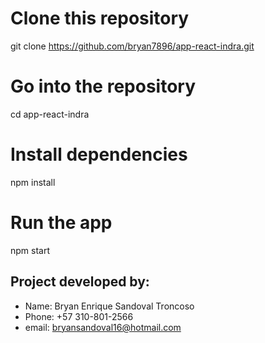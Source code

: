 # Clone this repository
git clone https://github.com/bryan7896/app-react-indra.git

# Go into the repository
cd app-react-indra

# Install dependencies
npm install

# Run the app
npm start

## Project developed by:
- Name: Bryan Enrique Sandoval Troncoso
- Phone: +57 310-801-2566 
- email: bryansandoval16@hotmail.com